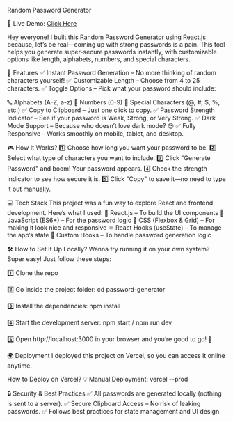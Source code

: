 Random Password Generator

🚀 Live Demo: [Click Here](https://random-password-generator-idoj35e5m-sharshdeepsinghs-projects.vercel.app)

Hey everyone! I built this Random Password Generator using React.js because, let’s be real—coming up with strong passwords is a pain. This tool helps you generate super-secure passwords instantly, with customizable options like length, alphabets, numbers, and special characters.

🎯 Features
✅ Instant Password Generation – No more thinking of random characters yourself!
✅ Customizable Length – Choose from 4 to 25 characters.
✅ Toggle Options – Pick what your password should include:

🔤 Alphabets (A-Z, a-z)
🔢 Numbers (0-9)
🔣 Special Characters (@, #, $, %, etc.)
✅ Copy to Clipboard – Just one click to copy.
✅ Password Strength Indicator – See if your password is Weak, Strong, or Very Strong.
✅ Dark Mode Support – Because who doesn’t love dark mode? 😎
✅ Fully Responsive – Works smoothly on mobile, tablet, and desktop.


🎮 How It Works?
1️⃣ Choose how long you want your password to be.
2️⃣ Select what type of characters you want to include.
3️⃣ Click "Generate Password" and boom! Your password appears.
4️⃣ Check the strength indicator to see how secure it is.
5️⃣ Click "Copy" to save it—no need to type it out manually.


💻 Tech Stack
This project was a fun way to explore React and frontend development. Here’s what I used:
🚀 React.js – To build the UI components
📜 JavaScript (ES6+) – For the password logic
🎨 CSS (Flexbox & Grid) – For making it look nice and responsive
⚛️ React Hooks (useState) – To manage the app’s state
🔄 Custom Hooks – To handle password generation logic

🛠 How to Set It Up Locally?
Wanna try running it on your own system? Super easy! Just follow these steps:

1️⃣ Clone the repo


2️⃣ Go inside the project folder:
cd password-generator

3️⃣ Install the dependencies:
npm install

4️⃣ Start the development server:
npm start / npm run dev

5️⃣ Open http://localhost:3000 in your browser and you’re good to go! 🚀

🌍 Deployment
I deployed this project on Vercel, so you can access it online anytime.

How to Deploy on Vercel?
💡 Manual Deployment:
vercel --prod


🔒 Security & Best Practices
✅ All passwords are generated locally (nothing is sent to a server).
✅ Secure Clipboard Access – No risk of leaking passwords.
✅ Follows best practices for state management and UI design.
